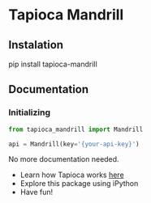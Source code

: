 # Tapioca Mandrill

## Instalation

pip install tapioca-mandrill

## Documentation

### Initializing

``` python
from tapioca_mandrill import Mandrill

api = Mandrill(key='{your-api-key}')
```

No more documentation needed.

- Learn how Tapioca works [here](http://tapioca-wrapper.readthedocs.org/en/latest/quickstart/)
- Explore this package using iPython
- Have fun!
